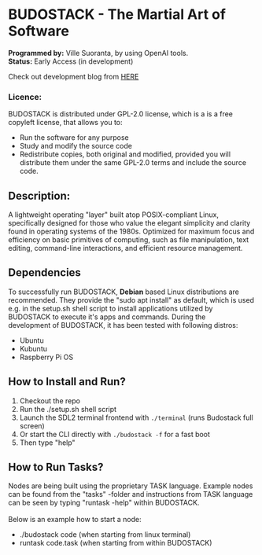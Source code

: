 # BUDOSTACK - The Martial Art of Software
**Programmed by:** Ville Suoranta, by using OpenAI tools.<br>
**Status:** Early Access (in development)

Check out development blog from [HERE](https://sensei-zenabi.github.io/suoranta/index.html)

### Licence:
BUDOSTACK is distributed under GPL-2.0 license, which is a is a free 
copyleft license, that allows you to:
- Run the software for any purpose
- Study and modify the source code
- Redistribute copies, both original and modified, provided you will 
distribute them under the same GPL-2.0 terms and include the source 
code.

## Description:
A lightweight operating "layer" built atop POSIX-compliant Linux, 
specifically designed for those who value the elegant simplicity 
and clarity found in operating systems of the 1980s. Optimized for 
maximum focus and efficiency on basic primitives of computing, 
such as file manipulation, text editing, command-line interactions, 
and efficient resource management.

## Dependencies
To successfully run BUDOSTACK, **Debian** based Linux distributions
are recommended. They provide the "sudo apt install" as default, which
is used e.g. in the setup.sh shell script to install applications 
utilized by BUDOSTACK to execute it's apps and commands. During the  
development of BUDOSTACK, it has been tested with following distros:
- Ubuntu
- Kubuntu
- Raspberry Pi OS

## How to Install and Run?
1. Checkout the repo
2. Run the ./setup.sh shell script
3. Launch the SDL2 terminal frontend with `./terminal` (runs Budostack full screen)
4. Or start the CLI directly with `./budostack -f` for a fast boot
5. Then type "help"

## How to Run Tasks?
Nodes are being built using the proprietary TASK language. Example
nodes can be found from the "tasks" -folder and instructions from
TASK language can be seen by typing "runtask -help" within BUDOSTACK.
<br><br>
Below is an example how to start a node:
- ./budostack code      (when starting from linux terminal)
- runtask code.task (when starting from within BUDOSTACK)
